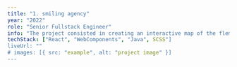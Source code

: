 ```yaml
---
title: "1. smiling agency"
year: "2022"
role: "Senior Fullstack Engineer"
info: "The project consisted in creating an interactive map of the flemish region  where citizens can receive all official territorial or environmental information by selecting an area on the map."
techStack: ["React", "WebComponents", "Java", SCSS"]
liveUrl: ""
# images: [{ src: "example", alt: "project image" }]
---
```

